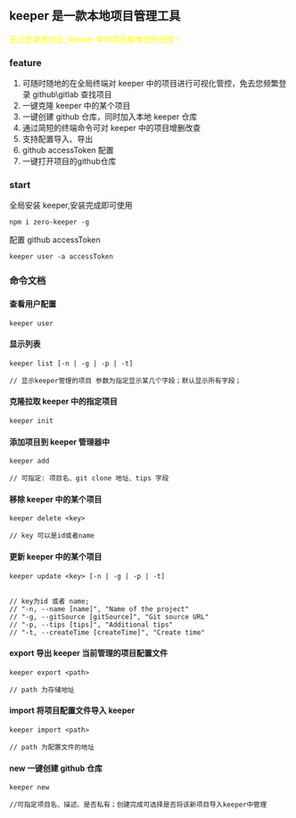 ## keeper 是一款本地项目管理工具

<span style="color: yellow;">无论您身居何处, keeper 中的项目都唯您所把控！</span>

### feature

1. 可随时随地的在全局终端对 keeper 中的项目进行可视化管控，免去您频繁登录 github\gitlab 查找项目
2. 一键克隆 keeper 中的某个项目
3. 一键创建 github 仓库，同时加入本地 keeper 仓库
4. 通过简短的终端命令可对 keeper 中的项目增删改查
5. 支持配置导入、导出
6. github accessToken 配置
7. 一键打开项目的github仓库

### start

全局安装 keeper,安装完成即可使用

```
npm i zero-keeper -g
```

配置 github accessToken

```
keeper user -a accessToken

```

### 命令文档

#### 查看用户配置

```
keeper user

```

#### 显示列表

```
keeper list [-n | -g | -p | -t]

// 显示keeper管理的项目 参数为指定显示某几个字段；默认显示所有字段；

```

#### 克隆拉取 keeper 中的指定项目

```
keeper init

```

#### 添加项目到 keeper 管理器中

```
keeper add

// 可指定: 项目名、git clone 地址、tips 字段

```

#### 移除 keeper 中的某个项目

```
keeper delete <key>

// key 可以是id或者name

```

#### 更新 keeper 中的某个项目

```
keeper update <key> [-n | -g | -p | -t]


// key为id 或者 name;
// "-n, --name [name]", "Name of the project"
// "-g, --gitSource [gitSource]", "Git source URL"
// "-p, --tips [tips]", "Additional tips"
// "-t, --createTime [createTime]", "Create time"
```

#### export 导出 keeper 当前管理的项目配置文件

```
keeper export <path>

// path 为存储地址

```

#### import 将项目配置文件导入 keeper

```
keeper import <path>

// path 为配置文件的地址

```

#### new 一键创建 github 仓库

```
keeper new

//可指定项目名、描述、是否私有；创建完成可选择是否将该新项目导入keeper中管理

```
